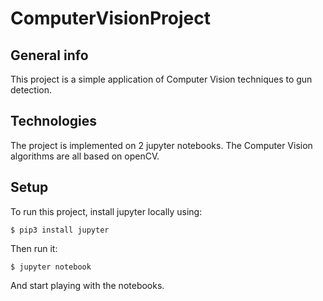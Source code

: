 # ComputerVisionProject

## General info
This project is a simple application of Computer Vision techniques to gun detection.
	
## Technologies
The project is implemented on 2 jupyter notebooks. 
The Computer Vision algorithms are all based on openCV.

	
## Setup
To run this project, install jupyter locally using:

```
$ pip3 install jupyter
```

Then run it:

```
$ jupyter notebook
```
And start playing with the notebooks.